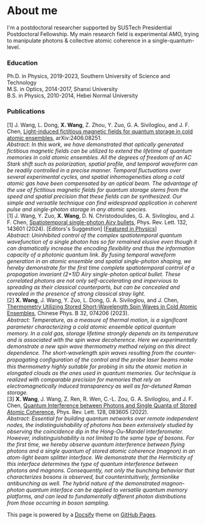 # About me

I'm a postdoctoral researcher supported by SUSTech Presidential Postdoctoral Fellowship. My main research field is experimental AMO, trying to manipulate photons & collective atomic coherence in a single-quantum-level.  

### Education
Ph.D. in Physics, 2019-2023, Southern University of Science and Technology  
M.S. in Optics, 2014-2017, Shanxi University  
B.S. in Physics, 2010-2014, Hebei Normal University  

### Publications  
\[1\] J. Wang, L. Dong, **X. Wang**, Z. Zhou, Y. Zuo, G. A. Siviloglou, and J. F. Chen, [Light-induced fictitious magnetic fields for quantum storage in cold atomic ensembles](https://arxiv.org/abs/2406.08251), arXiv:2406.08251.  
*Abstract: In this work, we have demonstrated that optically generated fictitious magnetic fields can be utilized to extend the lifetime of quantum memories in cold atomic ensembles. All the degrees of freedom of an AC Stark shift such as polarization, spatial profile, and temporal waveform can be readily controlled in a precise manner. Temporal fluctuations over several experimental cycles, and spatial inhomogeneities along a cold atomic gas have been compensated by an optical beam. The advantage of the use of fictitious magnetic fields for quantum storage stems from the speed and spatial precision that these fields can be synthesized. Our simple and versatile technique can find widespread application in coherent pulse and single-photon storage in any atomic species.*  
\[1\] J. Wang, Y. Zuo, **X. Wang**, D. N. Christodoulides, G. A. Siviloglou, and J. F. Chen, [Spatiotemporal single-photon Airy bullets](https://link.aps.org/doi/10.1103/PhysRevLett.132.143601), Phys. Rev. Lett. 132, 143601 (2024). [Editors's Suggestion] [[Featured in Physics](https://link.aps.org/doi/10.1103/Physics.17.53)]  
*Abstract: Uninhibited control of the complex spatiotemporal quantum wavefunction of a single photon has so far remained elusive even though it can dramatically increase the encoding flexibility and thus the information capacity of a photonic quantum link. By fusing temporal waveform generation in an atomic ensemble and spatial single-photon shaping, we hereby demonstrate for the first time complete spatiotemporal control of a propagation invariant (2+1)D Airy single-photon optical bullet. These correlated photons are not only self-accelerating and impervious to spreading as their classical counterparts, but can be concealed and revealed in the presence of strong classical stray light.*  
\[2\] **X. Wang**, J. Wang, Y. Zuo, L. Dong, G. A. Siviloglou, and J. Chen, [Thermometry Utilizing Stored Short-Wavelength Spin Waves in Cold Atomic Ensembles](https://iopscience.iop.org/article/10.1088/1674-1056/accb4f), Chinese Phys. B 32, 074206 (2023).  
*Abstract: Temperature, as a measure of thermal motion, is a signiﬁcant parameter characterizing a cold atomic ensemble optical quantum memory. In a cold gas, storage lifetime strongly depends on its temperature and is associated with the spin wave decoherence. Here we experimentally demonstrate a new spin wave thermometry method relying on this direct dependence. The short-wavelength spin waves resulting from the counter-propagating conﬁguration of the control and the probe laser beams make this thermometry highly suitable for probing in situ the atomic motion in elongated clouds as the ones used in quantum memories. Our technique is realized with comparable precision for memories that rely on electromagnetically induced transparency as well as far-detuned Raman storage.*  
\[3\] **X. Wang**, J. Wang, Z. Ren, R. Wen, C.-L. Zou, G. A. Siviloglou, and J. F. Chen, [Quantum Interference between Photons and Single Quanta of Stored Atomic Coherence](https://link.aps.org/doi/10.1103/PhysRevLett.128.083605), Phys. Rev. Lett. 128, 083605 (2022).  
*Abstract: Essential for building quantum networks over remote independent nodes, the indistinguishability of photons has been extensively studied by observing the coincidence dip in the Hong-Ou-Mandel interferometer. However, indistinguishability is not limited to the same type of bosons. For the first time, we hereby observe quantum interference between flying photons and a single quantum of stored atomic coherence (magnon) in an atom-light beam splitter interface. We demonstrate that the Hermiticity of this interface determines the type of quantum interference between photons and magnons. Consequently, not only the bunching behavior that characterizes bosons is observed, but counterintuitively, fermionlike antibunching as well. The hybrid nature of the demonstrated magnon-photon quantum interface can be applied to versatile quantum memory platforms, and can lead to fundamentally different photon distributions from those occurring in boson sampling.*


This page is powered by a [Docsify][1] theme on [GitHub Pages][2].

[1]: https://docsify.js.org
[2]: https://pages.github.com/
